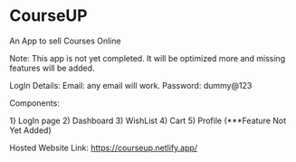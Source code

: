 # CourseUP
An App to sell Courses Online

Note: This app is not yet completed. It will be optimized more and missing features will be added.

LogIn Details:
Email: any email will work.
Password: dummy@123

Components:

1} LogIn page
2) Dashboard
3) WishList
4) Cart
5) Profile (***Feature Not Yet Added)

Hosted Website Link: https://courseup.netlify.app/
